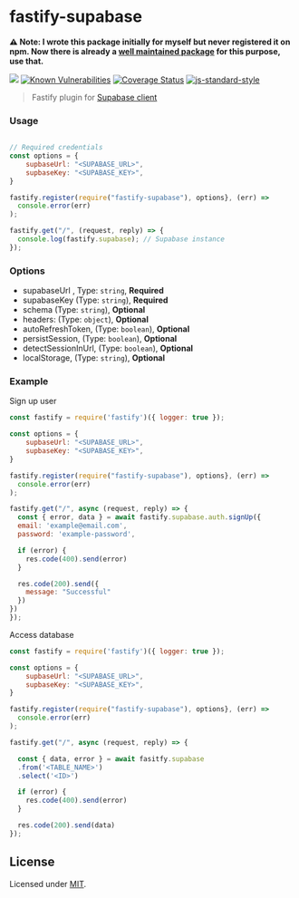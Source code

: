 # fastify-supabase

**⚠️ Note: I wrote this package initially for myself but never registered it on npm. Now there is already a [well maintained package](https://github.com/coopflow/fastify-supabase) for this purpose, use that.**

![](https://github.com/hawyar/fastify-supabase/workflows/ci/badge.svg)
[![Known Vulnerabilities](https://snyk.io/test/github/hawyar/fastify-supabase/badge.svg)](https://snyk.io/test/github/hawyar/fastify-supabase)
[![Coverage Status](https://coveralls.io/repos/github/hawyar/fastify-supabase/badge.svg?branch=main)](https://coveralls.io/github/hawyar/fastify-supabase?branch=main)
[![js-standard-style](https://img.shields.io/badge/code%20style-standard-brightgreen.svg?style=flat)](http://standardjs.com/)

> Fastify plugin for [Supabase client](https://github.com/supabase/supabase-js)



<!-- ## Install

```bash
npm i fastify-supabase
// yarn add fastify-supabase
``` -->

### Usage

```javascript

// Required credentials
const options = {
    supbaseUrl: "<SUPABASE_URL>",
    supbaseKey: "<SUPABASE_KEY>",
}

fastify.register(require("fastify-supabase"), options}, (err) =>
  console.error(err)
);

fastify.get("/", (request, reply) => {
  console.log(fastify.supabase); // Supabase instance
});
```

### Options

- supabaseUrl , Type: `string`, **Required**
- supabaseKey (Type: `string`), **Required**
- schema (Type: `string`), **Optional**
- headers: (Type: `object`), **Optional**
- autoRefreshToken, (Type: `boolean`), **Optional**
- persistSession, (Type: `boolean`), **Optional**
- detectSessionInUrl, (Type: `boolean`), **Optional**
- localStorage, (Type: `string`), **Optional**

### Example

Sign up user

```javascript
const fastify = require('fastify')({ logger: true });

const options = {
    supbaseUrl: "<SUPABASE_URL>",
    supbaseKey: "<SUPABASE_KEY>",
}

fastify.register(require("fastify-supabase"), options}, (err) =>
  console.error(err)
);

fastify.get("/", async (request, reply) => {
  const { error, data } = await fastify.supabase.auth.signUp({
  email: 'example@email.com',
  password: 'example-password',

  if (error) {
    res.code(400).send(error)
  }

  res.code(200).send({
    message: "Successful"
  })
})
});
```

Access database

```javascript
const fastify = require('fastify')({ logger: true });

const options = {
    supbaseUrl: "<SUPABASE_URL>",
    supbaseKey: "<SUPABASE_KEY>",
}

fastify.register(require("fastify-supabase"), options}, (err) =>
  console.error(err)
);

fastify.get("/", async (request, reply) => {

  const { data, error } = await fasitfy.supabase
  .from('<TABLE_NAME>')
  .select('<ID>')

  if (error) {
    res.code(400).send(error)
  }

  res.code(200).send(data)
});

```

## License

Licensed under [MIT](./LICENSE).
